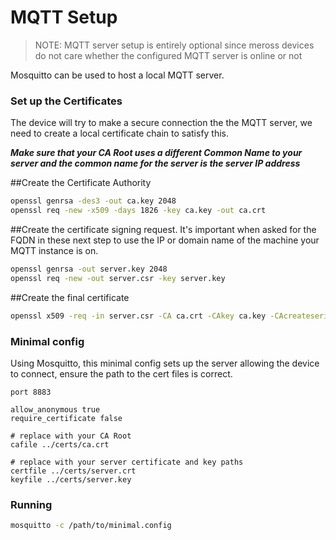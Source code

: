 # MQTT Setup

> NOTE: MQTT server setup is entirely optional since meross devices do not care whether the configured MQTT server is online or not

Mosquitto can be used to host a local MQTT server.

###  Set up the Certificates

The device will try to make a secure connection the the MQTT server, we need to create a local certificate chain to satisfy this. 

_**Make sure that your CA Root uses a different Common Name to your server and the common name for the server is the server IP address**_

##Create the Certificate Authority
```sh
openssl genrsa -des3 -out ca.key 2048
openssl req -new -x509 -days 1826 -key ca.key -out ca.crt
```

##Create the certificate signing request.
It's important when asked for the FQDN in these next step to use the IP or domain name of the machine your MQTT instance is on. 
```sh
openssl genrsa -out server.key 2048
openssl req -new -out server.csr -key server.key
```

##Create the final certificate
```sh
openssl x509 -req -in server.csr -CA ca.crt -CAkey ca.key -CAcreateserial -out server.crt -days 360
```

### Minimal config
Using Mosquitto, this minimal config sets up the server allowing the device to connect, ensure the path to the cert files is correct.

```nginx
port 8883

allow_anonymous true
require_certificate false

# replace with your CA Root
cafile ../certs/ca.crt

# replace with your server certificate and key paths
certfile ../certs/server.crt
keyfile ../certs/server.key
```

### Running
```bash
mosquitto -c /path/to/minimal.config
```